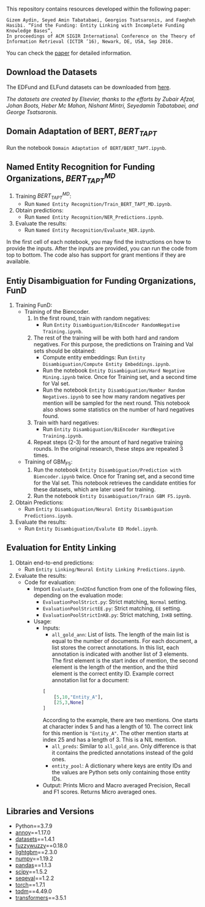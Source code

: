 This repository contains resources developed within the following paper:

	Gizem Aydin, Seyed Amin Tabatabaei, Georgios Tsatsaronis, and Faegheh Hasibi. “Find the Funding: Entity Linking with Incomplete Funding Knowledge Bases”,
	In proceedings of ACM SIGIR International Conference on the Theory of Information Retrieval (ICTIR ’16), Newark, DE, USA, Sep 2016.

You can check the [paper](https://aclanthology.org/2022.coling-1.168/) for detailed information.

## Download the Datasets

The EDFund and ELFund datasets can be downloaded from [here](https://elsevier.digitalcommonsdata.com/datasets/vr8c9n2tkn/2).

*The datasets are created by Elsevier, thanks to the efforts by Zubair Afzal, Johan Boots, Heber Mc Mahon, Nishant Mintri, Seyedamin Tabatabaei, and George Tsatsaronis.*

## Domain Adaptation of BERT, $BERT_{TAPT}$
Run the notebook `Domain Adaptation of BERT/BERT_TAPT.ipynb`. 

## Named Entity Recognition for Funding Organizations, $BERT_{TAPT}^{MD}$

1. Training $BERT_{TAPT}^{MD}$:
    * Run `Named Entity Recognition/Train_BERT_TAPT_MD.ipynb`.
2. Obtain predictions:
    * Run `Named Entity Recognition/NER_Predictions.ipynb`.
3. Evaluate the results:
    * Run `Named Entity Recognition/Evaluate_NER.ipynb`.

In the first cell of each notebook, you may find the instructions on how to provide the inputs. After the inputs are provided, you can run the code from top to bottom. The code also has support for grant mentions if they are available.

## Entiy Disambiguation for Funding Organizations, FunD

1. Training FunD:
    * Training of the Biencoder.
        1. In the first round, train with random negatives:
            *  Run `Entity Disambiguation/BiEncoder RandomNegative Training.ipynb`.
        2. The rest of the training will be with both hard and random negatives. For this purpose, the predictions on Training and Val sets should be obtained:
            * Compute entity embeddings: Run `Entity Disambiguation/Compute Entity Embeddings.ipynb`.
            * Run the notebook `Entity Disambiguation/Hard Negative Mining.ipynb` twice. Once for Training set, and a second time for Val set.
            * Run the notebook `Entity Disambiguation/Number Random Negatives.ipynb` to see how many random negatives per mention will be sampled for the next round. This notebook also shows some statistics on the number of hard negatives found.
        3. Train with hard negatives:
            *  Run `Entity Disambiguation/BiEncoder HardNegative Training.ipynb`.
        4. Repeat steps (2-3) for the amount of hard negative training rounds. In the original research, these steps are repeated 3 times.
    * Training of GBM$_{F5}$:
        1. Run the notebook `Entity Disambiguation/Prediction with Biencoder.ipynb` twice. Once for Traning set, and a second time for the Val set. This notebook retrieves the candidate entities for these datasets, which are later used for training.
        2. Run the notebook `Entity Disambiguation/Train GBM F5.ipynb`.
2. Obtain Predictions:
    * Run `Entity Disambiguation/Neural Entity Disambiguation Predictions.ipynb`. 
3. Evaluate the results:
    * Run `Entity Disambiguation/Evalute ED Model.ipynb`. 

## Evaluation for Entity Linking

1. Obtain end-to-end predictions:
    * Run `Entity Linking/Neural Entity Linking Predictions.ipynb`.
2. Evaluate the results:
    * Code for evaluation: 
        * Import `Evaluate_End2End` function from one of the following files, depending on the evaluation mode: 
            * `EvaluationPoolStrict.py`: Strict matching, ``Normal`` setting.
            * `EvaluationPoolStrictEE.py`: Strict matching, ``EE`` setting.
            * `EvaluationPoolStrictInKB.py`: Strict matching, ``InKB`` setting.
        * Usage:
            * Inputs:
                * `all_gold_ann`: List of lists. The length of the main list is equal to the number of documents. For each document, a list stores the correct annotations. In this list, each annotation is indicated with another list of 3 elements. The first element is the start index of mention, the second element is the length of the mention, and the third element is the correct entity ID. Example correct annotation list for a document:
                ```python
                [
                    [5,10,"Entity_A"],
                    [25,3,None]
                ]
                ```
                According to the example, there are two mentions. One starts at character index 5 and has a length of 10. The correct link for this mention is `"Entity_A"`. The other mention starts at index 25 and has a length of 3. This is a NIL mention.
                * `all_preds`: Similar to `all_gold_ann`. Only difference is that it contains the predicted annotations instead of the gold ones.
                * `entity_pool`: A dictionary where keys are entity IDs and the values are Python sets only containing those entity IDs.
            * Output: Prints Micro and Macro averaged Precision, Recall and F1 scores. Returns Micro averaged ones.

## Libraries and Versions

* Python==3.7.9
* [annoy](https://github.com/spotify/annoy)==1.17.0
* [datasets](https://pypi.org/project/datasets/)==1.4.1
* [fuzzywuzzy](https://github.com/seatgeek/fuzzywuzzy)==0.18.0
* [lightgbm](https://github.com/microsoft/LightGBM)==2.3.0
* [numpy](https://numpy.org/)==1.19.2
* [pandas](https://pandas.pydata.org/)==1.1.3
* [scipy](https://www.scipy.org/)==1.5.2
* [seqeval](https://github.com/chakki-works/seqeval)==1.2.2
* [torch](https://pytorch.org/)==1.7.1
* [tqdm](https://github.com/tqdm/tqdm)==4.49.0
* [transformers](https://huggingface.co/transformers/)==3.5.1
